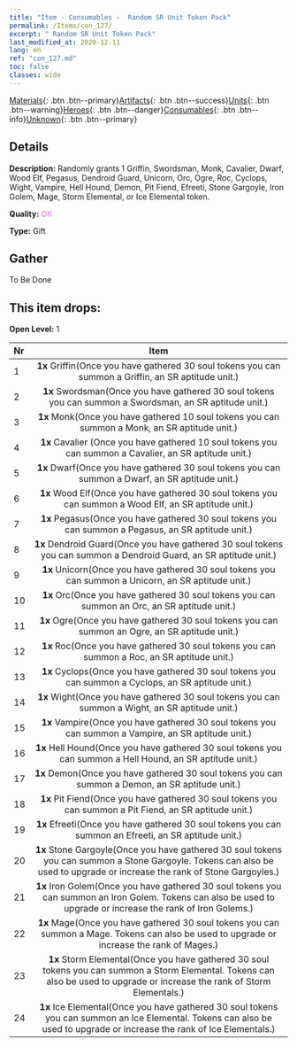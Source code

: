 ```yaml
---
title: "Item - Consumables -  Random SR Unit Token Pack"
permalink: /Items/con_127/
excerpt: " Random SR Unit Token Pack"
last_modified_at: 2020-12-11
lang: en
ref: "con_127.md"
toc: false
classes: wide
---
```

 [Materials](/Items/){: .btn .btn--primary}[Artifacts](/Items/Artifacts/){: .btn .btn--success}[Units](/Items/Units/){: .btn .btn--warning}[Heroes](/Items/Heroes/){: .btn .btn--danger}[Consumables](/Items/Consumables/){: .btn .btn--info}[Unknown](/Items/Unknown/){: .btn .btn--primary}

## Details
 **Description:** Randomly grants 1 Griffin, Swordsman, Monk, Cavalier, Dwarf, Wood Elf, Pegasus, Dendroid Guard, Unicorn, Orc, Ogre, Roc, Cyclops, Wight, Vampire, Hell Hound, Demon, Pit Fiend, Efreeti, Stone Gargoyle, Iron Golem, Mage, Storm Elemental, or Ice Elemental token.

 **Quality:** <span style="color: #DA70D6">OK</span>

 **Type:** Gift

## Gather

  To Be Done

## This item drops:

 **Open Level:** 1

  | Nr |      Item    |
  |:---|:------------:|
  | 1 |  **1x** Griffin(Once you have gathered 30 soul tokens you can summon a Griffin, an SR aptitude unit.) | 
  | 2 |  **1x** Swordsman(Once you have gathered 30 soul tokens you can summon a Swordsman, an SR aptitude unit.) | 
  | 3 |  **1x** Monk(Once you have gathered 10 soul tokens you can summon a Monk, an SR aptitude unit.) | 
  | 4 |  **1x** Cavalier (Once you have gathered 10 soul tokens you can summon a Cavalier, an SR aptitude unit.) | 
  | 5 |  **1x** Dwarf(Once you have gathered 30 soul tokens you can summon a Dwarf, an SR aptitude unit.) | 
  | 6 |  **1x** Wood Elf(Once you have gathered 30 soul tokens you can summon a Wood Elf, an SR aptitude unit.) | 
  | 7 |  **1x** Pegasus(Once you have gathered 30 soul tokens you can summon a Pegasus, an SR aptitude unit.) | 
  | 8 |  **1x** Dendroid Guard(Once you have gathered 30 soul tokens you can summon a Dendroid Guard, an SR aptitude unit.) | 
  | 9 |  **1x** Unicorn(Once you have gathered 30 soul tokens you can summon a Unicorn, an SR aptitude unit.) | 
  | 10 |  **1x** Orc(Once you have gathered 30 soul tokens you can summon an Orc, an SR aptitude unit.) | 
  | 11 |  **1x** Ogre(Once you have gathered 30 soul tokens you can summon an Ogre, an SR aptitude unit.) | 
  | 12 |  **1x** Roc(Once you have gathered 30 soul tokens you can summon a Roc, an SR aptitude unit.) | 
  | 13 |  **1x** Cyclops(Once you have gathered 30 soul tokens you can summon a Cyclops, an SR aptitude unit.) | 
  | 14 |  **1x** Wight(Once you have gathered 30 soul tokens you can summon a Wight, an SR aptitude unit.) | 
  | 15 |  **1x** Vampire(Once you have gathered 30 soul tokens you can summon a Vampire, an SR aptitude unit.) | 
  | 16 |  **1x** Hell Hound(Once you have gathered 30 soul tokens you can summon a Hell Hound, an SR aptitude unit.) | 
  | 17 |  **1x** Demon(Once you have gathered 30 soul tokens you can summon a Demon, an SR aptitude unit.) | 
  | 18 |  **1x** Pit Fiend(Once you have gathered 30 soul tokens you can summon a Pit Fiend, an SR aptitude unit.) | 
  | 19 |  **1x** Efreeti(Once you have gathered 30 soul tokens you can summon an Efreeti, an SR aptitude unit.) | 
  | 20 |  **1x** Stone Gargoyle(Once you have gathered 30 soul tokens you can summon a Stone Gargoyle. Tokens can also be used to upgrade or increase the rank of Stone Gargoyles.) | 
  | 21 |  **1x** Iron Golem(Once you have gathered 30 soul tokens you can summon an Iron Golem. Tokens can also be used to upgrade or increase the rank of Iron Golems.) | 
  | 22 |  **1x** Mage(Once you have gathered 30 soul tokens you can summon a Mage. Tokens can also be used to upgrade or increase the rank of Mages.) | 
  | 23 |  **1x** Storm Elemental(Once you have gathered 30 soul tokens you can summon a Storm Elemental. Tokens can also be used to upgrade or increase the rank of Storm Elementals.) | 
  | 24 |  **1x** Ice Elemental(Once you have gathered 30 soul tokens you can summon an Ice Elemental. Tokens can also be used to upgrade or increase the rank of Ice Elementals.) | 
